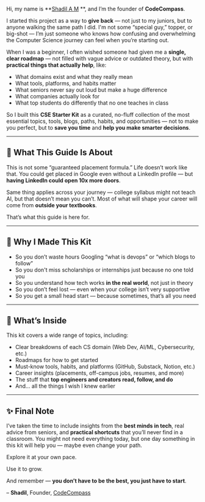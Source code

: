 
Hi, my name is **[Shadil A M](https://www.linkedin.com/in/shadilam/) **, and I’m the founder of **CodeCompass**.

I started this project as a way to **give back** — not just to my juniors, but to anyone walking the same path I did. I'm not some “special guy,” topper, or big-shot — I’m just someone who knows how confusing and overwhelming the Computer Science journey can feel when you’re starting out.

When I was a beginner, I often wished someone had given me a **single, clear roadmap** — not filled with vague advice or outdated theory, but with **practical things that actually help**, like:

* What domains exist and what they really mean
* What tools, platforms, and habits matter
* What seniors never say out loud but make a huge difference
* What companies actually look for
* What top students do differently that no one teaches in class

So I built this **CSE Starter Kit** as a curated, no-fluff collection of the most essential topics, tools, blogs, paths, habits, and opportunities — not to make you perfect, but to **save you time** and **help you make smarter decisions**.

---

## 🧭 What This Guide Is About

This is not some “guaranteed placement formula.” Life doesn’t work like that. You could get placed in Google even without a LinkedIn profile — but **having LinkedIn could open 10x more doors**.

Same thing applies across your journey — college syllabus might not teach AI, but that doesn’t mean you can’t. Most of what will shape your career will come from **outside your textbooks**.

That’s what this guide is here for.

---

## 🚀 Why I Made This Kit

* So you don’t waste hours Googling “what is devops” or “which blogs to follow”
* So you don't miss scholarships or internships just because no one told you
* So you understand how tech works **in the real world**, not just in theory
* So you don’t feel lost — even when your college isn’t very supportive
* So you get a small head start — because sometimes, that’s all you need

---

## 🧠 What’s Inside

This kit covers a wide range of topics, including:

* Clear breakdowns of each CS domain (Web Dev, AI/ML, Cybersecurity, etc.)
* Roadmaps for how to get started
* Must-know tools, habits, and platforms (GitHub, Substack, Notion, etc.)
* Career insights (placements, off-campus jobs, resumes, and more)
* The stuff that **top engineers and creators read, follow, and do**
* And… all the things I wish I knew earlier

---

## ✨ Final Note

I’ve taken the time to include insights from the **best minds in tech**, real advice from seniors, and **practical shortcuts** that you’ll never find in a classroom. You might not need everything today, but one day something in this kit will help you — maybe even change your path.

Explore it at your own pace.

Use it to grow.

And remember — **you don’t have to be the best, you just have to start**.

– **Shadil**,
Founder, [CodeCompass](https://code-compass-website.vercel.app/)


